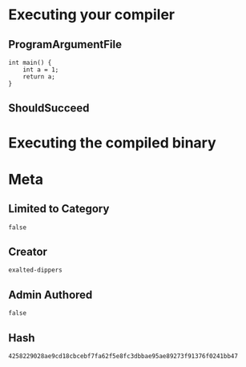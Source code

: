 # Executing your compiler

## ProgramArgumentFile

```
int main() {
    int a = 1;
    return a;
}

```

## ShouldSucceed

# Executing the compiled binary

# Meta

## Limited to Category

```
false
```

## Creator

```
exalted-dippers
```

## Admin Authored

```
false
```

## Hash

```
4258229028ae9cd18cbcebf7fa62f5e8fc3dbbae95ae89273f91376f0241bb47
```
